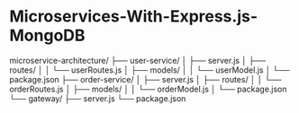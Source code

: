 # Microservices-With-Express.js-MongoDB

microservice-architecture/
├── user-service/
│   ├── server.js
│   ├── routes/
│   │   └── userRoutes.js
│   ├── models/
│   │   └── userModel.js
│   └── package.json
├── order-service/
│   ├── server.js
│   ├── routes/
│   │   └── orderRoutes.js
│   ├── models/
│   │   └── orderModel.js
│   └── package.json
└── gateway/
    ├── server.js
    └── package.json
